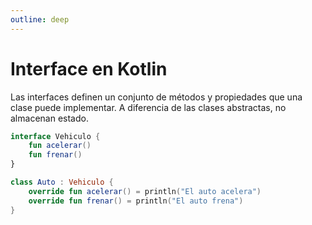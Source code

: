 ```yaml
---
outline: deep
---
```


# Interface en Kotlin

Las interfaces definen un conjunto de métodos y propiedades que una clase puede implementar.
A diferencia de las clases abstractas, no almacenan estado.

``` kotlin
interface Vehiculo {
    fun acelerar()
    fun frenar()
}

class Auto : Vehiculo {
    override fun acelerar() = println("El auto acelera")
    override fun frenar() = println("El auto frena")
}
```